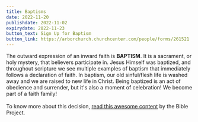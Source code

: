 ```yaml
---
title: Baptisms
date: 2022-11-20
publishdate: 2022-11-02
expirydate: 2022-11-23
button_text: Sign Up for Baptism
button_link: https://arborchurch.churchcenter.com/people/forms/261521
---
```


The outward expression of an inward faith is **BAPTISM**. It is a sacrament, or holy mystery, that believers participate in. Jesus Himself was baptized, and throughout scripture we see multiple examples of baptism that immediately follows a declaration of faith. In baptism, our old sinful/flesh life is washed away and we are raised to new life in Christ. Being baptized is an act of obedience and surrender, but it's also a moment of celebration! We become part of a faith family!\
\
To know more about this decision, [read this awesome content](https://arborchurchnw.us15.list-manage.com/track/click?u=c2795b3c9db91a6d819e00736&id=be7b335918&e=b50ed12949) by the Bible Project.
